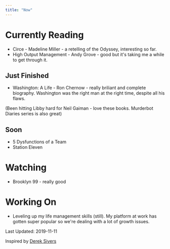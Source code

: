 ```yaml
---
title: "Now"
---
```


# Currently Reading

* Circe - Madeline Miller - a retelling of the Odyssey, interesting so far.
* High Output Management - Andy Grove - good but it's taking me a while to get through it.

## Just Finished
* Washington: A Life - Ron Chernow - really briliant and complete biography. Washington was the right man at the right time, despite all his flaws.

(Been hitting Libby hard for Neil Gaiman - love these books. Murderbot Diaries series is also great)

## Soon
* 5 Dysfunctions of a Team
* Station Eleven


# Watching
* Brooklyn 99 - really good

# Working On
* Leveling up my life management skills (still). My platform at work has gotten super popular so we're dealing with a lot of growth issues.


Last Updated: 2019-11-11

Inspired by [Derek Sivers](http://sivers.org/nowff)